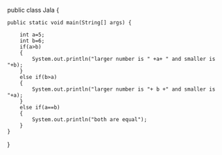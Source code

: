 public class Jala {

	public static void main(String[] args) {
		
		int a=5;
		int b=6;
		if(a>b)
		{
			System.out.println("larger number is " +a+ " and smaller is "+b);
		}
		else if(b>a)
		{
			System.out.println("larger number is "+ b +" and smaller is "+a);
		}
		else if(a==b)
		{
			System.out.println("both are equal");
		}
	}
}
